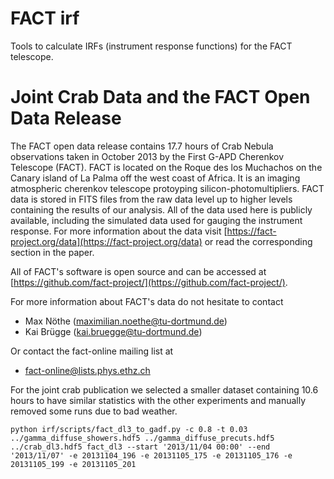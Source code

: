 # FACT irf
Tools to calculate IRFs (instrument response functions) for the FACT telescope.

# Joint Crab Data and the FACT Open Data Release

The FACT open data release contains 17.7 hours of Crab Nebula observations taken in October 2013 by the First G-APD Cherenkov Telescope (FACT).
FACT is located on the Roque des los Muchachos on the Canary island of La Palma off the west coast of Africa. It is an imaging atmospheric
cherenkov telescope protoyping silicon-photomultipliers.
FACT data is stored in FITS files from the raw data level up to higher levels containing the results of our analysis.
All of the data used here is publicly available, including the simulated data used for gauging the instrument response. For more information about the data visit [https://fact-project.org/data](https://fact-project.org/data) or read the corresponding section in the paper.

All of FACT's software is open source and can be accessed at [https://github.com/fact-project/](https://github.com/fact-project/).

For more information about FACT's data do not hesitate to contact

 * Max Nöthe (maximilian.noethe@tu-dortmund.de)
 * Kai Brügge (kai.bruegge@tu-dortmund.de)

Or contact the fact-online mailing list at

 * fact-online@lists.phys.ethz.ch

For the joint crab publication we selected a smaller dataset containing 10.6 hours
to have similar statistics with the other experiments and manually removed some runs due to bad weather.

```
python irf/scripts/fact_dl3_to_gadf.py -c 0.8 -t 0.03 ../gamma_diffuse_showers.hdf5 ../gamma_diffuse_precuts.hdf5 ../crab_dl3.hdf5 fact_dl3 --start '2013/11/04 00:00' --end '2013/11/07' -e 20131104_196 -e 20131105_175 -e 20131105_176 -e 20131105_199 -e 20131105_201

```